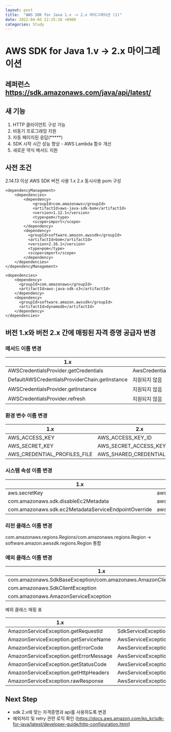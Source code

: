 ```yaml
---
layout: post
title:  "AWS SDK for Java 1.v -> 2.x 마이그레이션 (1)"
date: 2022-04-05 22:25:28 +0900
categories: Study 
---
```


# AWS SDK for Java 1.v -> 2.x 마이그레이션 
## 레퍼런스 https://sdk.amazonaws.com/java/api/latest/
## 새 기능
1. HTTP 클라이언트 구성 가능
2. 비동기 프로그래밍 지원
3. 자동 페이지된 응답(*****)
4. SDK 시작 시간 성능 향상 - AWS Lambda 함수 개선 
5. 새로운 약식 메서드 지원 

## 사전 조건 
2.14.13 이상 AWS SDK 버전 사용 
1.x 2.x 동시사용 pom 구성
~~~
<dependencyManagement>
    <dependencies>
        <dependency>
            <groupId>com.amazonaws</groupId>
            <artifactId>aws-java-sdk-bom</artifactId>
            <version>1.12.1</version>
            <type>pom</type>
            <scope>import</scope>
        </dependency>
        <dependency>
          <groupId>software.amazon.awssdk</groupId>
          <artifactId>bom</artifactId>
          <version>2.16.1</version>
          <type>pom</type>
          <scope>import</scope>
        </dependency>
    </dependencies>
</dependencyManagement>

<dependencies>
    <dependency>
      <groupId>com.amazonaws</groupId>
      <artifactId>aws-java-sdk-s3</artifactId>
    </dependency>
    <dependency>
      <groupId>software.amazon.awssdk</groupId>
      <artifactId>dynamodb</artifactId>
    </dependency>
</dependencies>
~~~
## 버전 1.x와 버전 2.x 간에 매핑된 자격 증명 공급자 변경
### 메서드 이름 변경
1.x|2.x|
---|---|
AWSCredentialsProvider.getCredentials|AwsCredentialsProvider.resolveCredentials|
DefaultAWSCredentialsProviderChain.getInstance|지원되지 않음|
AWSCredentialsProvider.getInstance|지원되지 않음|
AWSCredentialsProvider.refresh|지원되지 않음|

### 환경 변수 이름 변경 
1.x|2.x|
---|---|
AWS_ACCESS_KEY|AWS_ACCESS_KEY_ID|
AWS_SECRET_KEY|AWS_SECRET_ACCESS_KEY|
AWS_CREDENTIAL_PROFILES_FILE|AWS_SHARED_CREDENTIALS_FILE|

### 시스템 속성 이름 변경
1.x|2.x|
---|---|
aws.secretKey|aws.secretAccessKey|
com.amazonaws.sdk.disableEc2Metadata|aws.disableEc2Metadata|
com.amazonaws.sdk.ec2MetadataServiceEndpointOverride|aws.ec2MetadataServiceEndpoint|

### 리전 클래스 이름 변경 
com.amazonaws.regions.Regions/com.amazonaws.regions.Region -> software.amazon.awssdk.regions.Region 통합 

### 예외 클래스 이름 변경
1.x|2.x|
---|---|
|com.amazonaws.SdkBaseException/com.amazonaws.AmazonClientException|software.amazon.awssdk.core.exception.SdkException|
|com.amazonaws.SdkClientException|software.amazon.awssdk.core.exception.SdkClientException|
|com.amazonaws.AmazonServiceException|software.amazon.awssdk.awscore.exception.AwsServiceException|

예외 클래스 매핑 표 

1.x|2.x|
---|---|
|AmazonServiceException.getRequestId|SdkServiceException.requestId|
|AmazonServiceException.getServiceName|AwsServiceException.awsErrorDetails().serviceName|
|AmazonServiceException.getErrorCode|AwsServiceException.awsErrorDetails().errorCode|
|AmazonServiceException.getErrorMessage|AwsServiceException.awsErrorDetails().errorMessage|
|AmazonServiceException.getStatusCode|AwsServiceException.awsErrorDetails().sdkHttpResponse().statusCode|
|AmazonServiceException.getHttpHeaders|AwsServiceException.awsErrorDetails().sdkHttpResponse().headers|
|AmazonServiceException.rawResponse|AwsServiceException.awsErrorDetails().rawResponse|

## Next Step 
- sdk 2.x에 맞는 자격증명과 api를 사용하도록 변경 
- 예외처리 및 retry 관련 로직 확인 (https://docs.aws.amazon.com/ko_kr/sdk-for-java/latest/developer-guide/http-configuration.html)
